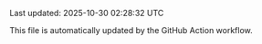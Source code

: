 Last updated: 2025-10-30 02:28:32 UTC

This file is automatically updated by the GitHub Action workflow.
